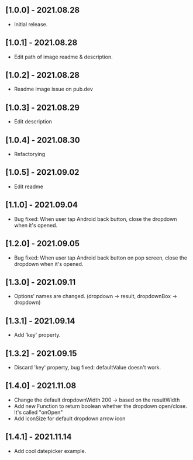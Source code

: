 ## [1.0.0] - 2021.08.28

- Initial release.

## [1.0.1] - 2021.08.28

- Edit path of image readme & description.

## [1.0.2] - 2021.08.28

- Readme image issue on pub.dev

## [1.0.3] - 2021.08.29

- Edit description

## [1.0.4] - 2021.08.30

- Refactorying

## [1.0.5] - 2021.09.02

- Edit readme

## [1.1.0] - 2021.09.04

- Bug fixed: When user tap Android back button, close the dropdown when it's opened.

## [1.2.0] - 2021.09.05

- Bug fixed: When user tap Android back button on pop screen, close the dropdown when it's opened.

## [1.3.0] - 2021.09.11

- Options' names are changed. (dropdown -> result, dropdownBox -> dropdown)

## [1.3.1] - 2021.09.14

- Add 'key' property.

## [1.3.2] - 2021.09.15

- Discard 'key' property, bug fixed: defaultValue doesn't work.

## [1.4.0] - 2021.11.08

- Change the default dropdownWidth 200 -> based on the resultWidth
- Add new Function to return boolean whether the dropdown open/close. It's called "onOpen"
- Add iconSize for default dropdown arrow icon
## [1.4.1] - 2021.11.14

- Add cool datepicker example.
